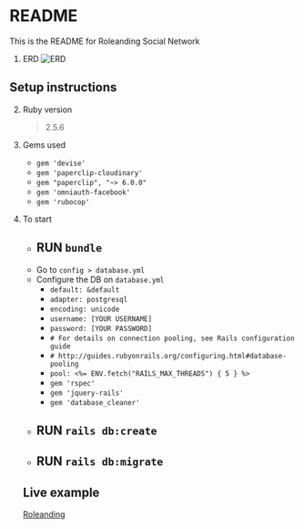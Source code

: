 # README

This is the README for Roleanding Social Network

1. ERD
    ![ERD](https://www.lucidchart.com/publicSegments/view/7a70c68f-9f12-4e03-bdbd-d69c39a9b4bb/image.png)

## Setup instructions 
2. Ruby version
    > 2.5.6
3. Gems used
    * `gem 'devise'`
    * `gem 'paperclip-cloudinary'`
    * `gem "paperclip", "~> 6.0.0"`
    * `gem 'omniauth-facebook'`
    * `gem 'rubocop'`
4. To start
    * ## RUN `bundle`
    * Go to `config > database.yml`
    * Configure the DB on `database.yml`
        *   `default: &default`
        *   `adapter: postgresql`
        *   `encoding: unicode`
        *   `username: [YOUR USERNAME]`
        *   `password: [YOUR PASSWORD]`
        *   `# For details on connection pooling, see Rails configuration guide`
        *   `# http://guides.rubyonrails.org/configuring.html#database-pooling`
        *   `pool: <%= ENV.fetch("RAILS_MAX_THREADS") { 5 } %>`
        *   `gem 'rspec'`
        *   `gem 'jquery-rails'`
        *   `gem 'database_cleaner'`
    * ## RUN `rails db:create`
    * ## RUN `rails db:migrate`

    ## Live example
    [Roleanding](https://roleanding.herokuapp.com/)

